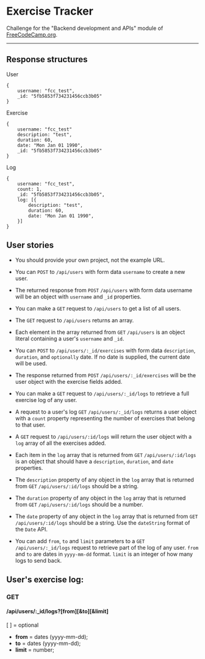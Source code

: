 # Exercise Tracker

Challenge for the "Backend development and APIs" module of [FreeCodeCamp.org](https://www.freecodecamp.org/).

---

## Response structures

User

    {
        username: "fcc_test",
        _id: "5fb5853f734231456ccb3b05"
    }

Exercise

    {
        username: "fcc_test"
        description: "test",
        duration: 60,
        date: "Mon Jan 01 1990",
        _id: "5fb5853f734231456ccb3b05"
    }

Log

    {
        username: "fcc_test",
        count: 1,
        _id: "5fb5853f734231456ccb3b05",
        log: [{
            description: "test",
            duration: 60,
            date: "Mon Jan 01 1990",
        }]
    }

## User stories

- You should provide your own project, not the example URL.

- You can `POST` to `/api/users` with form data `username` to create a new user.

- The returned response from `POST` `/api/users` with form data username will be an object with `username` and `_id` properties.

- You can make a `GET` request to `/api/users` to get a list of all users.

- The `GET` request to `/api/users` returns an array.

- Each element in the array returned from `GET` `/api/users` is an object literal containing a user's `username` and `_id`.

- You can `POST` to `/api/users/:_id/exercises` with form data `description`, `duration`, and `optionally` date. If no date is supplied, the current date will be used.

- The response returned from `POST` `/api/users/:_id/exercises` will be the user object with the exercise fields added.

- You can make a `GET` request to `/api/users/:_id/logs` to retrieve a full exercise log of any user.

- A request to a user's log `GET` `/api/users/:_id/logs` returns a user object with a `count` property representing the number of exercises that belong to that user.

- A `GET` request to `/api/users/:id/logs` will return the user object with a `log` array of all the exercises added.

- Each item in the `log` array that is returned from `GET` `/api/users/:id/logs` is an object that should have a `description`, `duration`, and `date` properties.

- The `description` property of any object in the `log` array that is returned from `GET` `/api/users/:id/logs` should be a string.

- The `duration` property of any object in the `log` array that is returned from `GET` `/api/users/:id/logs` should be a number.

- The `date` property of any object in the `log` array that is returned from `GET` `/api/users/:id/logs` should be a string. Use the `dateString` format of the `Date` API.

- You can add `from`, `to` and `limit` parameters to a `GET` `/api/users/:_id/logs` request to retrieve part of the log of any user. `from` and `to` are dates in `yyyy-mm-dd` format. `limit` is an integer of how many logs to send back.

## User's exercise log:

### GET

#### **/api/users/:\_id/logs**?[from][&to][&limit]

[ ] = optional

- **from** = dates (yyyy-mm-dd);
- **to** = dates (yyyy-mm-dd);
- **limit** = number;
